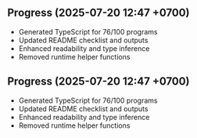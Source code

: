 ## Progress (2025-07-20 12:47 +0700)
- Generated TypeScript for 76/100 programs
- Updated README checklist and outputs
- Enhanced readability and type inference
- Removed runtime helper functions

## Progress (2025-07-20 12:47 +0700)
- Generated TypeScript for 76/100 programs
- Updated README checklist and outputs
- Enhanced readability and type inference
- Removed runtime helper functions
